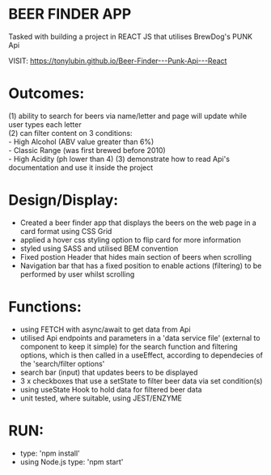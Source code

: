 # BEER FINDER APP

Tasked with building a project in REACT JS that utilises BrewDog's PUNK Api

VISIT:  https://tonylubin.github.io/Beer-Finder---Punk-Api---React

# Outcomes: #

(1) ability to search for beers via name/letter and page will update while user types each letter  
(2) can filter content on 3 conditions:   
    - High Alcohol (ABV value greater than 6%)  
    - Classic Range (was first brewed before 2010)  
    - High Acidity (ph lower than 4)
(3) demonstrate how to read Api's documentation and use it inside the project

# Design/Display: # 

- Created a beer finder app that displays the beers on the web page in a card format using CSS Grid
- applied a hover css styling option to flip card for more information
- styled using SASS and utilised BEM convention
- Fixed postion Header that hides main section of beers when scrolling
- Navigation bar that has a fixed position to enable actions (filtering) to be performed by user whilst scrolling

# Functions: #

- using FETCH with async/await to get data from Api
- utilised Api endpoints and parameters in a 'data service file' (external to component to keep it simple) for the search function and filtering options, which is then
  called in a useEffect, according to dependecies of the 'search/filter options'    
- search bar (input) that updates beers to be displayed
- 3 x checkboxes that use a setState to filter beer data via set condition(s)
- using useState Hook to hold data for filtered beer data
- unit tested, where suitable, using JEST/ENZYME
 
# RUN: #
- type: 'npm install'
- using Node.js type: 'npm start'
